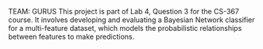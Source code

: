 TEAM: GURUS
This project is part of Lab 4, Question 3 for the CS-367 course. It involves developing and evaluating a Bayesian Network classifier for a multi-feature dataset, which models the probabilistic relationships between features to make predictions.
